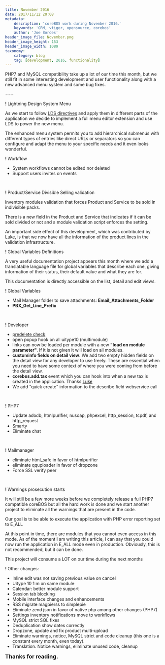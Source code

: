 ```yaml
---
title: November 2016
date: 2017/11/12 20:08
metadata:
    description: 'coreBOS work during November 2016.'
    keywords: 'CRM, vtiger, opensource, corebos'
    author: 'Joe Bordes'
header_image_file: November.png
header_image_height: 153
header_image_width: 1089
taxonomy:
    category: blog
    tag: [development, 2016, functionality]
---
```


PHP7 and MySQL compatibility take up a lot of our time this month, but we still fit in some interesting development and user functionality along with a new advanced menu system and some bug fixes.

===

 ! Lightning Design System Menu

As we start to follow [LDS directives](https://www.lightningdesignsystem.com/) and apply them in different parts of the application we decide to implement a full menu editor extension and use LDS to power the new menu.

The enhanced menu system permits you to add hierarchical submenús with different types of entries like direct URLs or separators so you can configure and adapt the menu to your specific needs and it even looks wonderful.

 ! Workflow

 - System workflows cannot be edited nor deleted
 - Support users invites on events

<br/>

 ! Product/Service Divisible Selling validation

Inventory modules validation that forces Product and Service to be sold in indivisible packs.

There is a new field in the Product and Service that indicates if it can be sold divided or not and a module validation script enforces the setting.

An important side effect of this development, which was contributed by [Luke](https://github.com/Luke1982), is that we now have all the information of the product lines in the validation infrastructure.

 ! Global Variables Definitions

A very useful documentation project appears this month where we add a translatable language file for global variables that describe each one, giving information of their status, their default value and what they are for.

This documentation is directly accessible on the list, detail and edit views.

 ! Global Variables

 - Mail Manager folder to save attachments: **Email_Attachments_Folder**
 - **PBX_Get_Line_Prefix**

<br/>

 ! Developer

 - [predelete check](http://corebos.org/documentation/doku.php?npprocess=1&id=en:devel:corebos_hooks#corebosfilterpredeletecheck)
 - open popup hook on all uitype10 (multimodule)
 - links can now be loaded per module with a new **"load on module parameter"**. If it is not given it will load on all modules.
 - **custominfo fields on detail view**. We add two empty hidden fields on the detail view for any developer to use freely. These are essential when you need to have some context of where you were coming from before the detail view.
 - **corebos.add.tax** event which you can hook into when a new tax is created in the application. Thanks [Luke](https://github.com/Luke1982)
 - We add "quick create" information to the describe field webservice call

<br/>

 ! PHP7

 - Update adodb, htmlpurifier, nusoap, phpexcel, http_session, tcpdf, and http_request
 - Smarty
 - Eliminate chat

<br/>

 ! Mailmanager

 - eliminate html_safe in favor of htmlpurifier
 - eliminate qquploader in favor of dropzone
 - Force SSL verify peer

<br/>

 ! Warnings prosecution starts

It will still be a few more weeks before we completely release a full PHP7 compatible coreBOS but all the hard work is done and we start another project to eliminate all the warnings that are present in the code.

Our goal is to be able to execute the application with PHP error reporting set to E_ALL

At this point in time, there are modules that you cannot even access in this mode. As of the moment I am writing this article, I can say that you could now run the application in E_ALL mode even in production. Obviously, this is not recommended, but it can be done.

This project will consume a LOT on our time during the next months

 ! Other changes:

 - Inline edit was not saving previous value on cancel
 - Uitype 10 1:m on same module
 - Calendar: better module support
 - Session tab blocking
 - Mobile interface changes and enhancements
 - RSS migrate magpierss to simplepie
 - Eliminate zend json in favor of native php among other changes (PHP7)
 - Settings inventory notifications move to workflows
 - MySQL strict SQL fixes
 - Deduplication show dates correctly
 - Dropzone, update and fix product multi-upload
 - Eliminate warnings, notice, MySQL strict and code cleanup (this one is a constant every month, even today).
 - Translation. Notice warnings, eliminate unused code, cleanup

**<span style="font-size:large">Thanks for reading.</span>**

